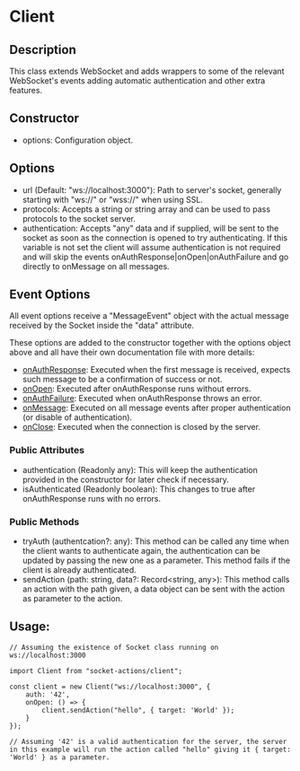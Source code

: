 # Client

## Description

This class extends WebSocket and adds wrappers to some of the relevant WebSocket's events adding automatic authentication and other extra features.

## Constructor

- options: Configuration object.

## Options

- url (Default: "ws://localhost:3000"): Path to server's socket, generally starting with "ws://" or "wss://" when using SSL.
- protocols: Accepts a string or string array and can be used to pass protocols to the socket server.
- authentication: Accepts "any" data and if supplied, will be sent to the socket as soon as the connection is opened to try authenticating. If this variable is not set the client will assume authentication is not required and will skip the events onAuthResponse|onOpen|onAuthFailure and go directly to onMessage on all messages.

## Event Options

All event options receive a "MessageEvent" object with the actual message received by the Socket inside the "data" attribute.

These options are added to the constructor together with the options object above and all have their own documentation file with more details:

- [onAuthResponse](/docs/clientEvents/onAuthResponse.md): Executed when the first message is received, expects such message to be a confirmation of success or not.
- [onOpen](/docs/clientEvents/onOpen.md): Executed after onAuthResponse runs without errors.
- [onAuthFailure](/docs/clientEvents/onAuthFailure.md): Executed when onAuthResponse throws an error.
- [onMessage](/docs/clientEvents/onMessage.md): Executed on all message events after proper authentication (or disable of authentication).
- [onClose](/docs/clientEvents/onClose.md): Executed when the connection is closed by the server.

### Public Attributes

- authentication (Readonly any): This will keep the authentication provided in the constructor for later check if necessary.
- isAuthenticated (Readonly boolean): This changes to true after onAuthResponse runs with no errors.

### Public Methods

- tryAuth (authentcation?: any): This method can be called any time when the client wants to authenticate again, the authentication can be updated by passing the new one as a parameter. This method fails if the client is already authenticated.
- sendAction (path: string, data?: Record\<string, any>): This method calls an action with the path given, a data object can be sent with the action as parameter to the action.

## Usage:

```
// Assuming the existence of Socket class running on ws://localhost:3000

import Client from "socket-actions/client";

const client = new Client("ws://localhost:3000", {
    auth: '42',
    onOpen: () => {
        client.sendAction("hello", { target: 'World' });
    }
});

// Assuming '42' is a valid authentication for the server, the server in this example will run the action called "hello" giving it { target: 'World' } as a parameter.
```
